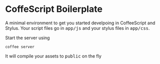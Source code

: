 CoffeScript Boilerplate
=======================

A minimal environment to get you started develpoing in CoffeeScript and Stylus. Your script files
go in <tt>app/js</tt> and your stylus files in <tt>app/css</tt>. 

Start the server using
  
    coffee server

It will compile your assets to <tt>public</tt> on the fly